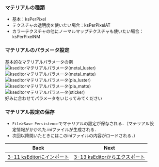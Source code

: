 ### マテリアルの種類
- 基本：ksPerPixel  
- テクスチャの透明度を使いたい場合：ksPerPixelAT  
- カラーテクスチャの他にノーマルマップテクスチャも使いたい場合：ksPerPixelNM  

### マテリアルのパラメータ設定
基本的なマテリアルパラメータの例  
![kseditorマテリアルパラメータ(metal_luster)](https://user-images.githubusercontent.com/81402033/142767352-4d1bc4f7-e8e7-4b23-aaf3-ff60739bfd94.png)
![kseditorマテリアルパラメータ(metal_matte)](https://user-images.githubusercontent.com/81402033/142767354-27b5e2d6-8f76-485c-8209-633f1c07a83f.png)
![kseditorマテリアルパラメータ(pla_luster)](https://user-images.githubusercontent.com/81402033/142767358-a5e5fbed-0106-4bf8-9a57-af129a29f9c8.png)
![kseditorマテリアルパラメータ(pla_matte)](https://user-images.githubusercontent.com/81402033/142767361-f22976dc-0cf9-438e-940f-49c17c3dd54f.png)
![kseditorマテリアルパラメータ(sticker)](https://user-images.githubusercontent.com/81402033/142767413-fceee5ba-56cb-4c29-ba55-8f2954e64379.png)  
好みに合わせてパラメータをいじってみてください


### マテリアル設定の保存
- `File`>`Save Persistence`でマテリアルの設定が保存される．（マテリアル設定情報がかかれた.iniファイルが生成される．
- 次回以降開いたときにはこのiniファイルの内容がロードされる．）

| Back | Next |
|:---:|:---:|
| [3-11 ksEditorにインポート](https://github.com/JSAE-ARCHIVES/MOD-Tutorial/blob/main/3%E7%AB%A0%203D%E3%83%A2%E3%83%87%E3%83%AB%E3%81%AE%E4%BD%9C%E6%88%90/3-11%20ksEditor%E3%81%AB%E3%82%A4%E3%83%B3%E3%83%9D%E3%83%BC%E3%83%88.md) | [3-13 ksEditorからエクスポート](https://github.com/JSAE-ARCHIVES/MOD-Tutorial/blob/main/3%E7%AB%A0%203D%E3%83%A2%E3%83%87%E3%83%AB%E3%81%AE%E4%BD%9C%E6%88%90/3-13%20ksEditor%E3%81%8B%E3%82%89%E3%82%A8%E3%82%AF%E3%82%B9%E3%83%9D%E3%83%BC%E3%83%88.md) |
